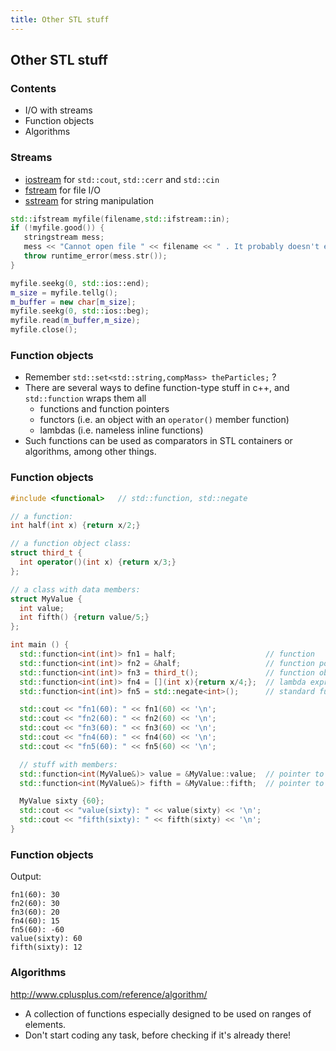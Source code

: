 ```yaml
---
title: Other STL stuff
---
```


## Other STL stuff

### Contents

* I/O with streams
* Function objects
* Algorithms


### Streams

* [iostream](http://www.cplusplus.com/reference/iostream/) for `std::cout`, `std::cerr` and `std::cin`
* [fstream](http://www.cplusplus.com/reference/fstream/) for file I/O
* [sstream](http://www.cplusplus.com/reference/sstream/) for string manipulation

```cpp
std::ifstream myfile(filename,std::ifstream::in);
if (!myfile.good()) {
   stringstream mess;
   mess << "Cannot open file " << filename << " . It probably doesn't exist." << endl;
   throw runtime_error(mess.str());
}

myfile.seekg(0, std::ios::end);
m_size = myfile.tellg();
m_buffer = new char[m_size];
myfile.seekg(0, std::ios::beg);
myfile.read(m_buffer,m_size);
myfile.close();
```


### Function objects

* Remember `std::set<std::string,compMass> theParticles;` ?
* There are several ways to define function-type stuff in c++, and `std::function` wraps them all
    * functions and function pointers
    * functors (i.e. an object with an `operator()` member function)
    * lambdas (i.e. nameless inline functions)
* Such functions can be used as comparators in STL containers or algorithms, among other things.


### Function objects

```cpp
#include <functional>   // std::function, std::negate

// a function:
int half(int x) {return x/2;}

// a function object class:
struct third_t {
  int operator()(int x) {return x/3;}
};

// a class with data members:
struct MyValue {
  int value;
  int fifth() {return value/5;}
};

int main () {
  std::function<int(int)> fn1 = half;                    // function
  std::function<int(int)> fn2 = &half;                   // function pointer
  std::function<int(int)> fn3 = third_t();               // function object
  std::function<int(int)> fn4 = [](int x){return x/4;};  // lambda expression
  std::function<int(int)> fn5 = std::negate<int>();      // standard function object

  std::cout << "fn1(60): " << fn1(60) << '\n';
  std::cout << "fn2(60): " << fn2(60) << '\n';
  std::cout << "fn3(60): " << fn3(60) << '\n';
  std::cout << "fn4(60): " << fn4(60) << '\n';
  std::cout << "fn5(60): " << fn5(60) << '\n';

  // stuff with members:
  std::function<int(MyValue&)> value = &MyValue::value;  // pointer to data member
  std::function<int(MyValue&)> fifth = &MyValue::fifth;  // pointer to member function

  MyValue sixty {60};
  std::cout << "value(sixty): " << value(sixty) << '\n';
  std::cout << "fifth(sixty): " << fifth(sixty) << '\n';
}
```


### Function objects

Output:
```
fn1(60): 30
fn2(60): 30
fn3(60): 20
fn4(60): 15
fn5(60): -60
value(sixty): 60
fifth(sixty): 12
```


### Algorithms

<http://www.cplusplus.com/reference/algorithm/>

* A collection of functions especially designed to be used on ranges of elements.
* Don't start coding any task, before checking if it's already there!